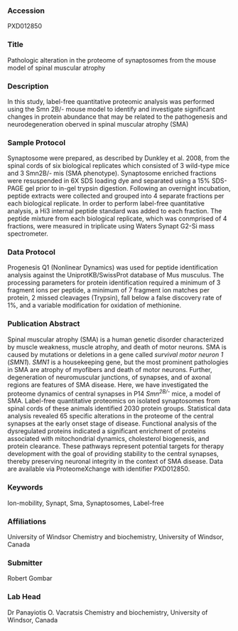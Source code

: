 ### Accession
PXD012850

### Title
Pathologic alteration in the proteome of synaptosomes from the mouse model of spinal muscular atrophy

### Description
In this study, label-free quantitative proteomic analysis was performed using the Smn 2B/- mouse model to identify and investigate significant changes in protein abundance that may be related to the pathogenesis and neurodegeneration oberved in spinal muscular atrophy (SMA)

### Sample Protocol
Synaptosome were prepared, as described by Dunkley et al. 2008, from the spinal cords of six biological replicates which consisted of 3 wild-type mice and 3 Smn2B/- mis (SMA phenotype). Synaptosome enriched fractions were resuspended in 6X SDS loading dye and separated using a 15% SDS-PAGE gel prior to in-gel trypsin digestion. Following an overnight incubation, peptide extracts were collected and grouped into 4 separate fractions per each biological replicate. In order to perform label-free quantitative analysis, a Hi3 internal peptide standard was added to each fraction. The peptide mixture from each biological replicate, which was conmprised of 4 fractions, were measured in triplicate using Waters Synapt G2-Si mass spectrometer.

### Data Protocol
Progenesis Q1 (Nonlinear Dynamics) was used for peptide identification analysis against the UniprotKB/SwissProt database of Mus musculus. The processing parameters for protein identification required a minimum of 3 fragment ions per peptide, a minimum of 7 fragment ion matches per protein, 2 missed cleavages (Trypsin), fall below a false discovery rate of 1%, and a variable modification for oxidation of methionine.

### Publication Abstract
Spinal muscular atrophy (SMA) is a human genetic disorder characterized by muscle weakness, muscle atrophy, and death of motor neurons. SMA is caused by mutations or deletions in a gene called <i>survival motor neuron 1</i> (<i>SMN1</i>). <i>SMN1</i> is a housekeeping gene, but the most prominent pathologies in SMA are atrophy of myofibers and death of motor neurons. Further, degeneration of neuromuscular junctions, of synapses, and of axonal regions are features of SMA disease. Here, we have investigated the proteome dynamics of central synapses in P14 <i>Smn</i><sup><i>2B/-</i></sup> mice, a model of SMA. Label-free quantitative proteomics on isolated synaptosomes from spinal cords of these animals identified 2030 protein groups. Statistical data analysis revealed 65 specific alterations in the proteome of the central synapses at the early onset stage of disease. Functional analysis of the dysregulated proteins indicated a significant enrichment of proteins associated with mitochondrial dynamics, cholesterol biogenesis, and protein clearance. These pathways represent potential targets for therapy development with the goal of providing stability to the central synapses, thereby preserving neuronal integrity in the context of SMA disease. Data are available via ProteomeXchange with identifier PXD012850.

### Keywords
Ion-mobility, Synapt, Sma, Synaptosomes, Label-free

### Affiliations
University of Windsor
Chemistry and biochemistry, University of Windsor, Canada

### Submitter
Robert Gombar

### Lab Head
Dr Panayiotis O. Vacratsis
Chemistry and biochemistry, University of Windsor, Canada


